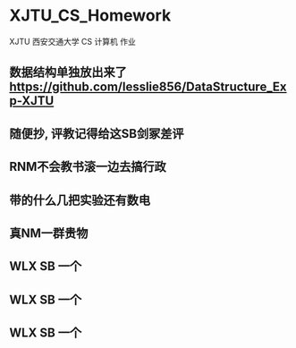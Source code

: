 # XJTU_CS_Homework
XJTU 西安交通大学 CS 计算机 作业

## 数据结构单独放出来了 https://github.com/lesslie856/DataStructure_Exp-XJTU



## 随便抄, 评教记得给这SB剑冢差评
## RNM不会教书滚一边去搞行政
## 带的什么几把实验还有数电
## 真NM一群贵物
## WLX SB 一个

## WLX SB 一个

## WLX SB 一个

